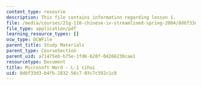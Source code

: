 ```yaml
---
content_type: resource
description: This file contains information regarding lesson 1.
file: /media/courses/21g-110-chinese-iv-streamlined-spring-2004/8d6f33d3b4fb283256c703c7c592c1c8_MIT21G_110S04_L1_cihui.pdf
file_type: application/pdf
learning_resource_types: []
ocw_type: OCWFile
parent_title: Study Materials
parent_type: CourseSection
parent_uid: a71475eb-b75e-1fd6-628f-04266230cae1
resourcetype: Document
title: Microsoft Word - L-1 cihui
uid: 8d6f33d3-b4fb-2832-56c7-03c7c592c1c8
---
```

